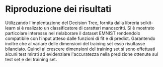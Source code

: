 # Riproduzione dei risultati

Utilizzando l'implentazione del Decision Tree, fornita dalla libreria scikit-learn si è realizato un classificatore di caratteri manoscritti.
Si è mostrato particolare interesse nel rielaborare il dataset EMNIST rendendolo compatibile con l’input atteso dalle funzioni di fit e di predict. Garantendo inoltre che al variare delle dimensioni del training set esso risultasse bilanciato.
Quindi al crescere dimensioni del training set si sono effettuati alcuni test mirati ad evidenziare l'accuratezza nella predizione ottenute sul test set e del training set.
